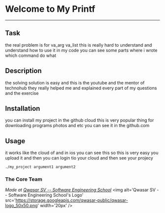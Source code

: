 # Welcome to My Printf
***

## Task
the real problem is for va_arg va_list this is really hard to understand and understand how to use it in my code you can see some parts where i wrote which command do what

## Description
the solving solution is easy and this is the youtube and the mentor of technohub they really helped me and explained every part of my questions and the exercise
## Installation
you can install my project in the github cloud this is very popular thing for downloading programs photos and etc you can see it in the github.com
## Usage
it works like the cloud of and in ios you can see this so this is very easy you upload it and then you can login tio your cloud and then see your projecy
```
./my_project argument1 argument2
```

### The Core Team


<span><i>Made at <a href='https://qwasar.io'>Qwasar SV -- Software Engineering School</a></i></span>
<span><img alt='Qwasar SV -- Software Engineering School's Logo' src='https://storage.googleapis.com/qwasar-public/qwasar-logo_50x50.png' width='20px' /></span>

